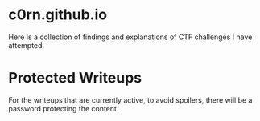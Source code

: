 # c0rn.github.io

Here is a collection of findings and explanations of CTF challenges I have attempted.

# Protected Writeups

For the writeups that are currently active, to avoid spoilers, there will be a password protecting the content.

